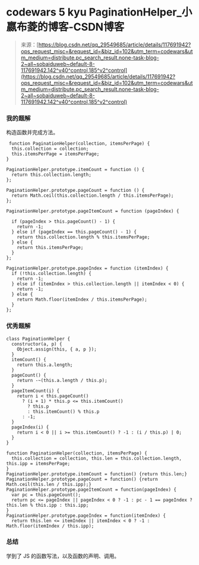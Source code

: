 <!--yml
category: codewars
date: 2022-08-13 11:29:20
-->

# codewars 5 kyu PaginationHelper_小嬴布菱的博客-CSDN博客

> 来源：[https://blog.csdn.net/qq_29549685/article/details/117691942?ops_request_misc=&request_id=&biz_id=102&utm_term=codewars&utm_medium=distribute.pc_search_result.none-task-blog-2~all~sobaiduweb~default-8-117691942.142^v40^control,185^v2^control](https://blog.csdn.net/qq_29549685/article/details/117691942?ops_request_misc=&request_id=&biz_id=102&utm_term=codewars&utm_medium=distribute.pc_search_result.none-task-blog-2~all~sobaiduweb~default-8-117691942.142^v40^control,185^v2^control)

### 我的题解

构造函数并完成方法。

```
 function PaginationHelper(collection, itemsPerPage) {
  this.collection = collection;
  this.itemsPerPage = itemsPerPage;
}

PaginationHelper.prototype.itemCount = function () {
  return this.collection.length;
};

PaginationHelper.prototype.pageCount = function () {
  return Math.ceil(this.collection.length / this.itemsPerPage);
};

PaginationHelper.prototype.pageItemCount = function (pageIndex) {

  if (pageIndex > this.pageCount() - 1) {
    return -1;
  } else if (pageIndex == this.pageCount() - 1) {
    return this.collection.length % this.itemsPerPage;
  } else {
    return this.itemsPerPage;
  }
};

PaginationHelper.prototype.pageIndex = function (itemIndex) {
  if (!this.collection.length) {
    return -1;
  } else if (itemIndex > this.collection.length || itemIndex < 0) {
    return -1;
  } else {
    return Math.floor(itemIndex / this.itemsPerPage);
  }
}; 
```

### 优秀题解

```
class PaginationHelper {
  constructor(a, p) {
    Object.assign(this, { a, p });
  }
  itemCount() {
    return this.a.length;
  }
  pageCount() {
    return -~(this.a.length / this.p);
  }
  pageItemCount(i) {
    return i < this.pageCount()
      ? (i + 1) * this.p <= this.itemCount()
        ? this.p
        : this.itemCount() % this.p
      : -1;
  }
  pageIndex(i) {
    return i < 0 || i >= this.itemCount() ? -1 : (i / this.p) | 0;
  }
} 
```

```
function PaginationHelper(collection, itemsPerPage) {
  this.collection = collection, this.len = this.collection.length, this.ipp = itemsPerPage;
}
PaginationHelper.prototype.itemCount = function() {return this.len;}
PaginationHelper.prototype.pageCount = function() {return Math.ceil(this.len / this.ipp);}
PaginationHelper.prototype.pageItemCount = function(pageIndex) {
  var pc = this.pageCount();
  return pc <= pageIndex || pageIndex < 0 ? -1 : pc - 1 == pageIndex ? this.len % this.ipp : this.ipp;
}
PaginationHelper.prototype.pageIndex = function(itemIndex) {
  return this.len <= itemIndex || itemIndex < 0 ? -1 : Math.floor(itemIndex / this.ipp); 
```

### 总结

学到了 JS 的函数写法，以及函数的声明、调用。